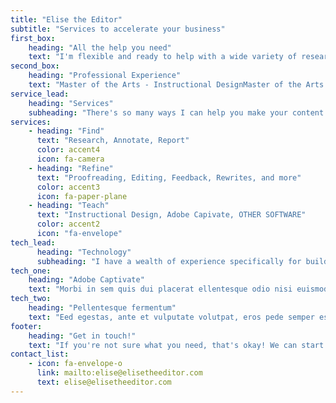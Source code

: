 ```yaml
---
title: "Elise the Editor"
subtitle: "Services to accelerate your business"
first_box:
    heading: "All the help you need"
    text: "I'm flexible and ready to help with a wide variety of research, instruction, and writing tasks!"
second_box:
    heading: "Professional Experience"
    text: "Master of the Arts - Instructional DesignMaster of the Arts - Library Science"
service_lead:
    heading: "Services"
    subheading: "There's so many ways I can help you make your content great2!"
services:
    - heading: "Find"
      text: "Research, Annotate, Report"
      color: accent4
      icon: fa-camera
    - heading: "Refine"
      text: "Proofreading, Editing, Feedback, Rewrites, and more"
      color: accent3
      icon: fa-paper-plane
    - heading: "Teach"
      text: "Instructional Design, Adobe Capivate, OTHER SOFTWARE"
      color: accent2
      icon: "fa-envelope"
tech_lead:
      heading: "Technology"
      subheading: "I have a wealth of experience specifically for building high quality content and training"
tech_one:
    heading: "Adobe Captivate"
    text: "Morbi in sem quis dui placerat ellentesque odio nisi euismod in haretra a, ultricies in, diam ed rcuc consequat lorem ipsum dolor."
tech_two:
    heading: "Pellentesque fermentum"
    text: "Eed egestas, ante et vulputate volutpat, eros pede semper est, vitae luctus metus libero eu augue. Morbi purus libero, faucibus adipiscing, commodo quis, gravida id, est. Sed lectus. Praesent elementum lorem ipsum blandid sti amet velvelit."
footer:
    heading: "Get in touch!"
    text: "If you're not sure what you need, that's okay! We can start with the basics: research, drafting, and light proofreading.  Then expand into more when you're ready!"
contact_list:
    - icon: fa-envelope-o
      link: mailto:elise@elisetheeditor.com
      text: elise@elisetheeditor.com
---
```

